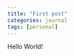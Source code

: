 ```yaml
---
title: "First post"
categories: journal
tags: [personal]
---
```

<!-- post body start -->
Hello World!
<!-- post body end -->
